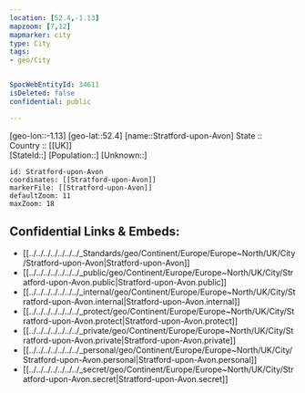 ```yaml
---
location: [52.4,-1.13] 
mapzoom: [7,12] 
mapmarker: city 
type: City
tags:
- geo/City


SpocWebEntityId: 34611
isDeleted: false
confidential: public

---
```

[geo-lon::-1.13] 
[geo-lat::52.4] 
[name::Stratford-upon-Avon] 
State ::  
Country :: [[UK]]  
[StateId::] 
[Population::] 
[Unknown::] 


```leaflet
id: Stratford-upon-Avon
coordinates: [[Stratford-upon-Avon]] 
markerFile: [[Stratford-upon-Avon]] 
defaultZoom: 11 
maxZoom: 18
```


## Confidential Links & Embeds: 
- [[../../../../../../../_Standards/geo/Continent/Europe/Europe~North/UK/City/Stratford-upon-Avon|Stratford-upon-Avon]] 
- [[../../../../../../../_public/geo/Continent/Europe/Europe~North/UK/City/Stratford-upon-Avon.public|Stratford-upon-Avon.public]] 
- [[../../../../../../../_internal/geo/Continent/Europe/Europe~North/UK/City/Stratford-upon-Avon.internal|Stratford-upon-Avon.internal]] 
- [[../../../../../../../_protect/geo/Continent/Europe/Europe~North/UK/City/Stratford-upon-Avon.protect|Stratford-upon-Avon.protect]] 
- [[../../../../../../../_private/geo/Continent/Europe/Europe~North/UK/City/Stratford-upon-Avon.private|Stratford-upon-Avon.private]] 
- [[../../../../../../../_personal/geo/Continent/Europe/Europe~North/UK/City/Stratford-upon-Avon.personal|Stratford-upon-Avon.personal]] 
- [[../../../../../../../_secret/geo/Continent/Europe/Europe~North/UK/City/Stratford-upon-Avon.secret|Stratford-upon-Avon.secret]] 

